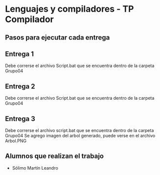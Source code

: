 # Lenguajes y compiladores - TP Compilador

## Pasos para ejecutar cada entrega

## Entrega 1
Debe correrse el archivo Script.bat que se encuentra dentro de la carpeta Grupo04

## Entrega 2
Debe correrse el archivo Script.bat que se encuentra dentro de la carpeta Grupo04

## Entrega 3
Debe correrse el archivo script.bat que se encuentra dentro de la carpeta Grupo04
Se agrego imagen del arbol generado, puede verse en el archivo Arbol.PNG
## Alumnos que realizan el trabajo
- Sólimo Martín Leandro
